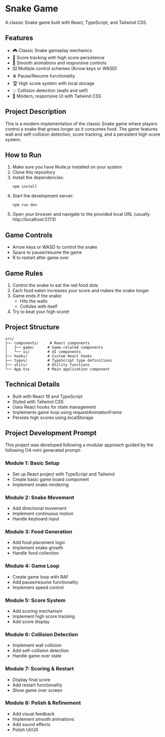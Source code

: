 # Snake Game

A classic Snake game built with React, TypeScript, and Tailwind CSS.

## Features

- 🎮 Classic Snake gameplay mechanics
- 🎯 Score tracking with high score persistence
- 🔄 Smooth animations and responsive controls
- ⌨️ Multiple control schemes (Arrow keys or WASD)
- ⏸️ Pause/Resume functionality
- 🏆 High score system with local storage
- 💥 Collision detection (walls and self)
- 🎨 Modern, responsive UI with Tailwind CSS

## Project Description

This is a modern implementation of the classic Snake game where players control a snake that grows longer as it consumes food. The game features wall and self-collision detection, score tracking, and a persistent high score system.

## How to Run

1. Make sure you have Node.js installed on your system
2. Clone this repository
3. Install the dependencies:
   ```
   npm install
   ```
4. Start the development server:
   ```
   npm run dev
   ```
5. Open your browser and navigate to the provided local URL (usually http://localhost:5173)

## Game Controls

- Arrow keys or WASD to control the snake
- Space to pause/resume the game
- R to restart after game over

## Game Rules

1. Control the snake to eat the red food dots
2. Each food eaten increases your score and makes the snake longer
3. Game ends if the snake:
   - Hits the walls
   - Collides with itself
4. Try to beat your high score!

## Project Structure

```
src/
├── components/     # React components
│   ├── game/      # Game-related components
│   └── ui/        # UI components
├── hooks/         # Custom React hooks
├── types/         # TypeScript type definitions
├── utils/         # Utility functions
└── App.tsx        # Main application component
```

## Technical Details

- Built with React 18 and TypeScript
- Styled with Tailwind CSS
- Uses React hooks for state management
- Implements game loop using requestAnimationFrame
- Persists high scores using localStorage

## Project Development Prompt

This project was developed following a modular approach guided by the following O4-mini generated prompt:

### Module 1: Basic Setup
- Set up React project with TypeScript and Tailwind
- Create basic game board component
- Implement snake rendering

### Module 2: Snake Movement
- Add directional movement
- Implement continuous motion
- Handle keyboard input

### Module 3: Food Generation
- Add food placement logic
- Implement snake growth
- Handle food collection

### Module 4: Game Loop
- Create game loop with RAF
- Add pause/resume functionality
- Implement speed control

### Module 5: Score System
- Add scoring mechanism
- Implement high score tracking
- Add score display

### Module 6: Collision Detection
- Implement wall collision
- Add self-collision detection
- Handle game over state

### Module 7: Scoring & Restart
- Display final score
- Add restart functionality
- Show game over screen

### Module 8: Polish & Refinement
- Add visual feedback
- Implement smooth animations
- Add sound effects
- Polish UI/UX